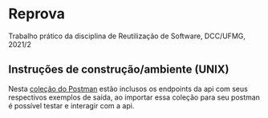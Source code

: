# Reprova

Trabalho prático da disciplina de Reutilização de Software, DCC/UFMG, 2021/2

## Instruções de construção/ambiente (UNIX)



Nesta [coleção do Postman](https://github.com/VictorGazzinelli/reprova/blob/master/Reprova.postman_collection.json) estão inclusos os endpoints da api com seus respectivos exemplos de saída, ao importar essa coleção para seu postman é possível testar e interagir com a api.
